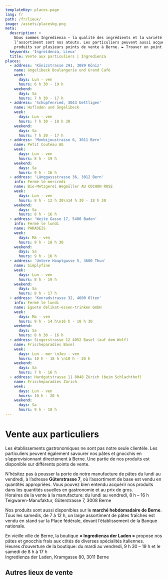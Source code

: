 ```yaml
---
templateKey: places-page
lang: fr
path: /fr/lieux/
image: /assets/placesbg.png
meta:
  description: >
    Nous sommes Ingredienza – la qualité des ingrédients et la variété de
    l’assortiment sont nos atouts. Les particuliers peuvent aussi acquérir nos
    produits sur plusieurs points de vente à Berne. ► Trouver un point de vente
  keywords: 'Ingreidenza, Lieux'
  title: Vente aux particuliers | Ingredienza
places:
  - address: 'Könizstrasse 291, 3089 Köniz'
    name: ängelibeck Boulangerie und Grand Café
    week:
      days: Lun - ven
      hours: 6 h 30 - 19 h
    weekend:
      days: Sa
      hours: 7 h 30 - 17 h
  - address: 'Schüpfenried, 3043 Uettligen'
    name: Hofladen und ängelibeck
    week:
      days: Lun - ven
      hours: 7 h 30 - 18 h 30
    weekend:
      days: Sa
      hours: 7 h 30 - 17 h
  - address: 'Monbijoustrasse 6, 3011 Bern'
    name: Petit Couteau AG
    week:
      days: Lun - ven
      hours: 8 h - 19 h
    weekend:
      days: Sa
      hours: 9 h - 16 h
  - address: 'Länggassstrasse 36, 3012 Bern'
    info: Fermé le mercredi
    name: Bio-Metzgerei Wegmüller AU COCHON ROSE
    week:
      days: Lun - ven
      hours: 8 h - 12 h 30\n14 h 30 - 18 h 30
    weekend:
      days: Sa
      hours: 8 h - 16 h
  - address: 'Weite Gasse 17, 5400 Baden'
    info: Fermé le lundi
    name: PARADEIS
    week:
      days: Ma - ven
      hours: 9 h - 18 h 30
    weekend:
      days: Sa
      hours: 9 h - 16 h
  - address: 'Untere Hauptgasse 5, 3600 Thun'
    name: Simplyfine
    week:
      days: Lun - ven
      hours: 8 h - 19 h
    weekend:
      days: Sa
      hours: 8 h - 17 h
  - address: 'Konradstrasse 32, 4600 Olten'
    info: Fermé le lundi
    name: Eguete delikat-essen-trinken GmbH
    week:
      days: Ma - ven
      hours: 9 h - 14 h\n16 h - 18 h 30
    weekend:
      days: Sa
      hours: 8 h 30 - 16 h
  - address: Singerstrasse 12 4052 Basel (auf dem Wolf)
    name: Frischeparadies Basel
    week:
      days: Lun - mer \nJeu - ven
      hours: 10 h - 18 h \n10 h - 20 h
    weekend:
      days: Sa
      hours: 7 h - 16 h
  - address: Hardgutstrasse 11 8048 Zürich (beim Schlachthof)
    name: Frischeparadies Zürich
    week:
      days: Lun - ven
      hours: 10 h - 20 h
    weekend:
      days: Sa
      hours: 9 h - 18 h
---
```


# Vente aux particuliers

Les établissements gastronomiques ne sont pas notre seule clientèle. Les
particuliers peuvent également savourer nos pâtes et gnocchis en
s’approvisionnant directement à Berne. Une partie de nos produits est disponible
sur différents points de vente.


N’hésitez pas à pousser la porte de notre manufacture de pâtes du lundi au
vendredi, à l’adresse **Güterstrasse 7**, où l’assortiment de base est vendu en
quantités appropriées. Vous pouvez bien entendu acquérir nos produits dans les
quantités usuelles en gastronomie et au prix de gros. <br />
Horaires de la vente à la manufacture: du lundi au vendredi, 8 h – 16 h <br />
Teigwaren-Manufaktur, Güterstrasse 7, 3008 Berne

Nos produits sont aussi disponibles sur le **marché hebdomadaire de Berne**. Tous
les samedis, de 7 à 12 h, un large assortiment de pâtes fraîches est vendu en
stand sur la Place fédérale, devant l’établissement de la Banque nationale.


En vieille ville de Berne, la boutique **« Ingredienza der Laden »** propose nos
pâtes et gnocchis frais aux côtés de diverses spécialités italiennes. <br />
Heures d’ouverture de la boutique: du mardi au vendredi, 9 h 30 – 19 h 
et le samedi de 8 h à 17 h <br />
Ingredienza der Laden, Kramgasse 80, 3011 Berne


## Autres lieux de vente 
